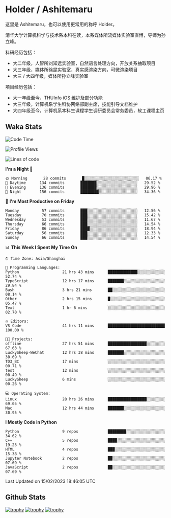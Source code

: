 # Holder / Ashitemaru

这里是 Ashitemaru，也可以使用更常用的称呼 Holder。

清华大学计算机科学与技术系本科在读，本系媒体所流媒体实验室直博，导师为孙立峰。

科研经历包括：

- 大二年级，人智所刘知远实验室，自然语言处理方向，开放关系抽取项目
- 大三年级，媒体所徐昆实验室，真实感渲染方向，可微渲染项目
- 大三 / 大四年级，媒体所孙立峰实验室

项目经历包括：

- 大一年级至今，THUInfo iOS 维护及部分功能
- 大三年级，计算机系学生科协网络部副主席，技能引导文档维护
- 大四年级至今，计算机系本科生课程学生调研委员会常务委员，软工课程主页

## Waka Stats

<!--START_SECTION:waka-->
![Code Time](http://img.shields.io/badge/Code%20Time-531%20hrs%201%20min-blue)

![Profile Views](http://img.shields.io/badge/Profile%20Views-0-blue)

![Lines of code](https://img.shields.io/badge/From%20Hello%20World%20I%27ve%20Written-319%20Thousand%20lines%20of%20code-blue)

**I'm a Night 🦉** 

```text
🌞 Morning       28 commits       █░░░░░░░░░░░░░░░░░░░░░░░░   06.17 % 
🌆 Daytime      134 commits       ███████░░░░░░░░░░░░░░░░░░   29.52 % 
🌃 Evening      136 commits       ███████░░░░░░░░░░░░░░░░░░   29.96 % 
🌙 Night        156 commits       ████████░░░░░░░░░░░░░░░░░   34.36 % 

```
📅 **I'm Most Productive on Friday** 

```text
Monday          57 commits       ███░░░░░░░░░░░░░░░░░░░░░░   12.56 % 
Tuesday         70 commits       ███░░░░░░░░░░░░░░░░░░░░░░   15.42 % 
Wednesday       53 commits       ███░░░░░░░░░░░░░░░░░░░░░░   11.67 % 
Thursday        66 commits       ███░░░░░░░░░░░░░░░░░░░░░░   14.54 % 
Friday          86 commits       ████░░░░░░░░░░░░░░░░░░░░░   18.94 % 
Saturday        56 commits       ███░░░░░░░░░░░░░░░░░░░░░░   12.33 % 
Sunday          66 commits       ███░░░░░░░░░░░░░░░░░░░░░░   14.54 % 

```


📊 **This Week I Spent My Time On** 

```text
⌚︎ Time Zone: Asia/Shanghai

💬 Programming Languages: 
Python                   21 hrs 43 mins      █████████████░░░░░░░░░░░░   52.74 % 
TypeScript               12 hrs 17 mins      ███████░░░░░░░░░░░░░░░░░░   29.84 % 
Bash                     3 hrs 21 mins       ██░░░░░░░░░░░░░░░░░░░░░░░   08.14 % 
Other                    2 hrs 15 mins       █░░░░░░░░░░░░░░░░░░░░░░░░   05.47 % 
Text                     1 hr 6 mins         ░░░░░░░░░░░░░░░░░░░░░░░░░   02.70 % 

🔥 Editors: 
VS Code                  41 hrs 11 mins      █████████████████████████   100.00 % 

🐱‍💻 Projects: 
offline                  27 hrs 51 mins      █████████████████░░░░░░░░   67.63 % 
LuckySheep-WeChat        12 hrs 38 mins      ███████░░░░░░░░░░░░░░░░░░   30.69 % 
TD3_BC                   17 mins             ░░░░░░░░░░░░░░░░░░░░░░░░░   00.71 % 
test                     12 mins             ░░░░░░░░░░░░░░░░░░░░░░░░░   00.49 % 
LuckySheep               6 mins              ░░░░░░░░░░░░░░░░░░░░░░░░░   00.26 % 

💻 Operating System: 
Linux                    28 hrs 26 mins      █████████████████░░░░░░░░   69.05 % 
Mac                      12 hrs 44 mins      ███████░░░░░░░░░░░░░░░░░░   30.95 % 

```

**I Mostly Code in Python** 

```text
Python                   9 repos             ████████░░░░░░░░░░░░░░░░░   34.62 % 
C++                      5 repos             ████░░░░░░░░░░░░░░░░░░░░░   19.23 % 
HTML                     4 repos             ███░░░░░░░░░░░░░░░░░░░░░░   15.38 % 
Jupyter Notebook         2 repos             ██░░░░░░░░░░░░░░░░░░░░░░░   07.69 % 
JavaScript               2 repos             ██░░░░░░░░░░░░░░░░░░░░░░░   07.69 % 

```



 Last Updated on 15/02/2023 18:46:05 UTC
<!--END_SECTION:waka-->

## Github Stats

[![trophy](https://github-profile-trophy.vercel.app/?username=Ashitemaru&column=7)](https://github.com/Ashitemaru)
[![trophy](https://github-readme-stats.vercel.app/api?username=Ashitemaru&show_icons=true&include_all_commits=true)](https://github.com/Ashitemaru)
[![trophy](https://github-readme-stats.vercel.app/api/top-langs/?username=Ashitemaru&layout=compact)](https://github.com/Ashitemaru)

<!--
**Ashitemaru/Ashitemaru** is a ✨ _special_ ✨ repository because its `README.md` (this file) appears on your GitHub profile.

Here are some ideas to get you started:

- 🔭 I’m currently working on ...
- 🌱 I’m currently learning ...
- 👯 I’m looking to collaborate on ...
- 🤔 I’m looking for help with ...
- 💬 Ask me about ...
- 📫 How to reach me: ...
- 😄 Pronouns: ...
- ⚡ Fun fact: ...
-->
